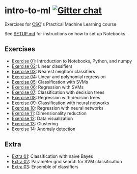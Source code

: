 # intro-to-ml [![Gitter chat](https://badges.gitter.im/csc_training/intro-to-ml.svg)](https://gitter.im/csc_training/intro-to-ml)
Exercises for [CSC](https://www.csc.fi/)'s Practical Machine Learning course

See [SETUP.md](SETUP.md) for instructions on how to set up Notebooks.

## Exercises

* [Exercise 01](Exercise-01.ipynb): Introduction to Notebooks, Python, and numpy
* [Exercise 02](Exercise-02.ipynb): Linear classifiers
* [Exercise 03](Exercise-03.ipynb): Nearest neighbor classifiers
* [Exercise 04](Exercise-04.ipynb): Linear and polynomial regression
* [Exercise 05](Exercise-05.ipynb): Classification with SVMs
* [Exercise 06](Exercise-06.ipynb): Regression with SVMs
* [Exercise 07](Exercise-07.ipynb): Classification with decision trees
* [Exercise 08](Exercise-08.ipynb): Regression with decision trees
* [Exercise 09](Exercise-09.ipynb): Classification with neural networks
* [Exercise 10](Exercise-10.ipynb): Regression with neural networks
* [Exercise 11](Exercise-11.ipynb): Dimensionality reduction
* [Exercise 12](Exercise-12.ipynb): Data visualization
* [Exercise 13](Exercise-13.ipynb): Clustering
* [Exercise 14](Exercise-14.ipynb): Anomaly detection

## Extra

* [Extra 01](Extra-01.ipynb): Classification with naive Bayes
* [Extra 02](Extra-02.ipynb): Parameter grid search for SVM classification
* [Extra 03](Extra-03.ipynb): Ensemble of classifiers
